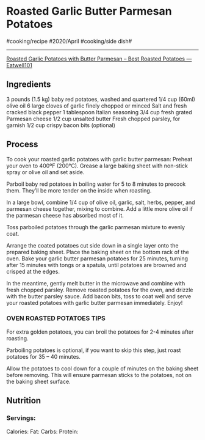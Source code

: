 # Roasted Garlic Butter Parmesan Potatoes
#cooking/recipe #2020/April #cooking/side dish#
- - - -
[Roasted Garlic Potatoes with Butter Parmesan – Best Roasted Potatoes — Eatwell101](https://www.eatwell101.com/roasted-garlic-butter-parmesan-potatoes-recipe)

## Ingredients
3 pounds (1.5 kg) baby red potatoes, washed and quartered
1/4 cup (60ml) olive oil
6 large cloves of garlic finely chopped or minced
Salt and fresh cracked black pepper
1 tablespoon Italian seasoning
3/4 cup fresh grated Parmesan cheese
1/2 cup unsalted butter
Fresh chopped parsley, for garnish
1/2 cup crispy bacon bits (optional)

## Process
To cook your roasted garlic potatoes with garlic butter parmesan: Preheat your oven to 400ºF (200°C). Grease a large baking sheet with non-stick spray or olive oil and set aside.

Parboil baby red potatoes in boiling water for 5 to 8 minutes to precook them. They’ll be more tender on the inside when roasting.

In a large bowl, combine 1/4 cup of olive oil, garlic, salt, herbs, pepper, and parmesan cheese together, mixing to combine. Add a little more olive oil if the parmesan cheese has absorbed most of it.

Toss parboiled potatoes through the garlic parmesan mixture to evenly coat.

Arrange the coated potatoes cut side down in a single layer onto the prepared baking sheet. Place the baking sheet on the bottom rack of the oven. Bake your garlic butter parmesan potatoes for 25 minutes, turning after 15 minutes with tongs or a spatula, until potatoes are browned and crisped at the edges.

In the meantime, gently melt butter in the microwave and combine with fresh chopped parsley. Remove roasted potatoes for the oven, and drizzle with the butter parsley sauce. Add bacon bits, toss to coat well and serve your roasted potatoes with garlic butter parmesan immediately. Enjoy!

### OVEN ROASTED POTATOES TIPS
For extra golden potatoes, you can broil the potatoes for 2-4 minutes after roasting.

Parboiling potatoes is optional, if you want to skip this step, just roast potatoes for 35 – 40 minutes.

Allow the potatoes to cool down for a couple of minutes on the baking sheet before removing. This will ensure parmesan sticks to the potatoes, not on the baking sheet surface.

## Nutrition
### Servings:
Calories: 
Fat: 
Carbs: 
Protein: 